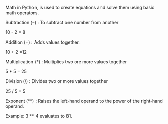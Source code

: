 Math in Python, is used to create equations and solve them using basic math operators.

Subtraction (-) : To subtract one number from another

10 - 2 = 8

Addition (+) : Adds values together.

10 + 2 =12

Multiplication (*) : Multiplies two ore more values together

5 * 5 = 25

Division (/) : Divides two or more values together

25 / 5 = 5

Exponent (**) : Raises the left-hand operand to the power of the right-hand operand. 

Example: 3 ** 4 evaluates to 81.